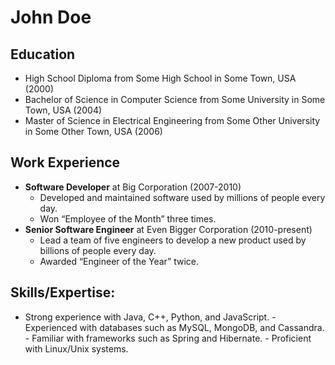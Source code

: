 # John Doe

## Education
- High School Diploma from Some High School in Some Town, USA (2000)
- Bachelor of Science in Computer Science from Some University in Some Town, USA (2004)
- Master of Science in Electrical Engineering from Some Other University in Some Other Town, USA (2006)
 
## Work Experience 
- **Software Developer** at Big Corporation (2007-2010)    
  - Developed and maintained software used by millions of people every day.  
  - Won “Employee of the Month” three times.  
- **Senior Software Engineer** at Even Bigger Corporation (2010-present)   
  - Lead a team of five engineers to develop a new product used by billions of people every day.  
  - Awarded “Engineer of the Year” twice. 

 ## Skills/Expertise:

 - Strong experience with Java, C++, Python, and JavaScript.  			   	   	   	      	       	       	     	      	     	          - Experienced with databases such as MySQL, MongoDB, and Cassandra.                                    - Familiar with frameworks such as Spring and Hibernate.                                              - Proficient with Linux/Unix systems.
